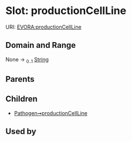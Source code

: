 
# Slot: productionCellLine



URI: [EVORA:productionCellLine](https://evora-project.eu/productionCellLine)


## Domain and Range

None &#8594;  <sub>0..1</sub> [String](types/String.md)

## Parents


## Children

 *  [Pathogen➞productionCellLine](Pathogen_productionCellLine.md)

## Used by

